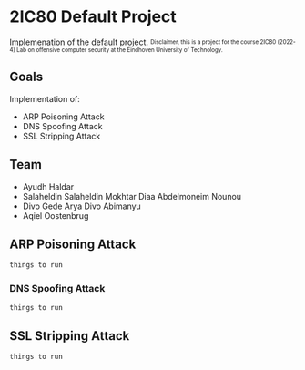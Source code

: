 # 2IC80 Default Project
Implemenation of the default project.
<sup><sub>Disclaimer, this is a project for the course 2IC80 (2022-4) Lab on offensive computer security at the Eindhoven University of Technology.<sub/><sup/>
## Goals
Implementation of:
- ARP Poisoning Attack
- DNS Spoofing Attack
- SSL Stripping Attack
## Team
- Ayudh Haldar
- Salaheldin Salaheldin Mokhtar Diaa Abdelmoneim Nounou
- Divo Gede Arya Divo Abimanyu
- Aqiel Oostenbrug
## ARP Poisoning Attack
```python
things to run
```
### DNS Spoofing Attack
```python
things to run
```
## SSL Stripping Attack
```python
things to run
```
